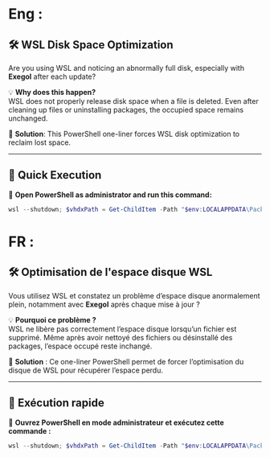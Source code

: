 # Eng :
## 🛠️ WSL Disk Space Optimization  

Are you using WSL and noticing an abnormally full disk, especially with **Exegol** after each update?  

💡 **Why does this happen?**  
WSL does not properly release disk space when a file is deleted. Even after cleaning up files or uninstalling packages, the occupied space remains unchanged.  

🔧 **Solution**: This PowerShell one-liner forces WSL disk optimization to reclaim lost space.  

---

## 🚀 Quick Execution  

📌 **Open PowerShell as administrator and run this command:**  
```powershell
wsl --shutdown; $vhdxPath = Get-ChildItem -Path "$env:LOCALAPPDATA\Packages" -Filter "CanonicalGroupLimited.Ubuntu_*" | Select-Object -First 1 | ForEach-Object { "$($_.FullName)\LocalState\ext4.vhdx" }; if (Test-Path $vhdxPath) { Optimize-VHD -Path $vhdxPath -Mode Full; Write-Output "Optimization completed: $vhdxPath" } else { Write-Output "ext4.vhdx file not found." }
```

   

# FR :
## 🛠️ Optimisation de l'espace disque WSL  

Vous utilisez WSL et constatez un problème d’espace disque anormalement plein, notamment avec **Exegol** après chaque mise à jour ?  

💡 **Pourquoi ce problème ?**  
WSL ne libère pas correctement l’espace disque lorsqu’un fichier est supprimé. Même après avoir nettoyé des fichiers ou désinstallé des packages, l’espace occupé reste inchangé.  

🔧 **Solution** : Ce one-liner PowerShell permet de forcer l’optimisation du disque de WSL pour récupérer l’espace perdu.  

---

## 🚀 Exécution rapide  

📌 **Ouvrez PowerShell en mode administrateur et exécutez cette commande :**  
```powershell
wsl --shutdown; $vhdxPath = Get-ChildItem -Path "$env:LOCALAPPDATA\Packages" -Filter "CanonicalGroupLimited.Ubuntu_*" | Select-Object -First 1 | ForEach-Object { "$($_.FullName)\LocalState\ext4.vhdx" }; if (Test-Path $vhdxPath) { Optimize-VHD -Path $vhdxPath -Mode Full; Write-Output "Optimisation terminée : $vhdxPath" } else { Write-Output "Fichier ext4.vhdx introuvable." }
```

